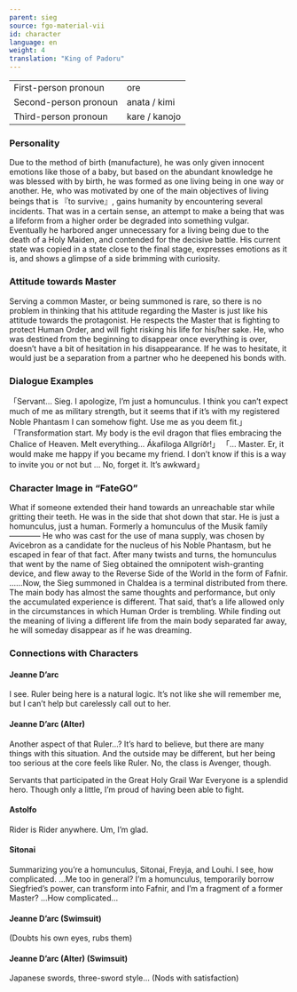 ```yaml
---
parent: sieg
source: fgo-material-vii
id: character
language: en
weight: 4
translation: "King of Padoru"
---
```


<table>
  <tr><td>First-person pronoun</td><td>ore</td></tr>
  <tr><td>Second-person pronoun</td><td>anata / kimi</td></tr>
  <tr><td>Third-person pronoun</td><td>kare / kanojo</td></tr>
</table>

### Personality

Due to the method of birth (manufacture), he was only given innocent emotions like those of a baby, but based on the abundant knowledge he was blessed with by birth, he was formed as one living being in one way or another.
He, who was motivated by one of the main objectives of living beings that is 『to survive』, gains humanity by encountering several incidents.
That was in a certain sense, an attempt to make a being that was a lifeform from a higher order be degraded into something vulgar.
Eventually he harbored anger unnecessary for a living being due to the death of a Holy Maiden, and contended for the decisive battle.
His current state was copied in a state close to the final stage, expresses emotions as it is, and shows a glimpse of a side brimming with curiosity.

### Attitude towards Master

Serving a common Master, or being summoned is rare, so there is no problem in thinking that his attitude regarding the Master is just like his attitude towards the protagonist.
He respects the Master that is fighting to protect Human Order, and will fight risking his life for his/her sake.
He, who was destined from the beginning to disappear once everything is over, doesn’t have a bit of hesitation in his disappearance.
If he was to hesitate, it would just be a separation from a partner who he deepened his bonds with.

### Dialogue Examples

「Servant… Sieg. I apologize, I’m just a homunculus.
I think you can’t expect much of me as military strength, but it seems that if it’s with my registered Noble Phantasm I can somehow fight. Use me as you deem fit.」
「Transformation start.
My body is the evil dragon that flies embracing the Chalice of Heaven.
Melt everything… Ákafiloga Allgríðr!」
「… Master. Er, it would make me happy if you became my friend.
I don’t know if this is a way to invite you or not but
… No, forget it.
It’s awkward」

### Character Image in “FateGO”

What if someone extended their hand towards an unreachable star while gritting their teeth.
He was in the side that shot down that star.
He is just a homunculus, just a human.
Formerly a homunculus of the Musik family ———— He who was cast for the use of mana supply, was chosen by Avicebron as a candidate for the nucleus of his Noble Phantasm, but he escaped in fear of that fact.
After many twists and turns, the homunculus that went by the name of Sieg obtained the omnipotent wish-granting device, and flew away to the Reverse Side of the World in the form of Fafnir.
……Now, the Sieg summoned in Chaldea is a terminal distributed from there.
The main body has almost the same thoughts and performance, but only the accumulated experience is different.
That said, that’s a life allowed only in the circumstances in which Human Order is trembling.
While finding out the meaning of living a different life from the main body separated far away, he will someday disappear as if he was dreaming.

### Connections with Characters

#### Jeanne D’arc

I see. Ruler being here is a natural logic.
It’s not like she will remember me, but I can’t help but carelessly call out to her.

#### Jeanne D’arc (Alter)

Another aspect of that Ruler…?
It’s hard to believe, but there are many things with this situation.
And the outside may be different, but her being too serious at the core feels like Ruler.
No, the class is Avenger, though.

Servants that participated in the Great Holy Grail War
Everyone is a splendid hero.
Though only a little, I’m proud of having been able to fight.

#### Astolfo

Rider is Rider anywhere.
Um, I’m glad.

#### Sitonai

Summarizing you’re a homunculus, Sitonai, Freyja, and Louhi.
I see, how complicated.
…Me too in general?
I’m a homunculus, temporarily borrow Siegfried’s power, can transform into Fafnir,
and I’m a fragment of a former Master?
…How complicated…

#### Jeanne D’arc (Swimsuit)

(Doubts his own eyes, rubs them)

#### Jeanne D’arc (Alter) (Swimsuit)

Japanese swords, three-sword style…
(Nods with satisfaction)
